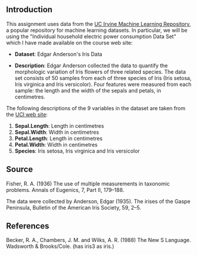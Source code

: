 ## Introduction

This assignment uses data from
the <a href="http://archive.ics.uci.edu/ml/">UC Irvine Machine
Learning Repository</a>, a popular repository for machine learning
datasets. In particular, we will be using the "Individual household
electric power consumption Data Set" which I have made available on
the course web site:


* <b>Dataset</b>: Edgar Anderson's Iris Data

* <b>Description</b>:  Edgar Anderson collected the data to quantify the morphologic variation of Iris flowers of three related species. The data set consists of 50 samples from each of three species of Iris (Iris setosa, Iris virginica and Iris versicolor). Four features were measured from each sample: the length and the width of the sepals and petals, in centimetres.


The following descriptions of the 9 variables in the dataset are taken
from
the <a href="https://archive.ics.uci.edu/ml/datasets/Individual+household+electric+power+consumption">UCI
web site</a>:

<ol>
<li><b>Sepal.Length</b>: Length in centimetres </li>
<li><b>Sepal.Width</b>: Width in centimetres </li>
<li><b>Petal.Length</b>: Length in centimetres </li>
<li><b>Petal.Width</b>: Width in centimetres </li>
<li><b>Species</b>: Iris setosa, Iris virginica and Iris versicolor </li>
</ol>

## Source

Fisher, R. A. (1936) The use of multiple measurements in taxonomic problems. Annals of Eugenics, 7, Part II, 179–188.

The data were collected by Anderson, Edgar (1935). The irises of the Gaspe Peninsula, Bulletin of the American Iris Society, 59, 2–5.

## References

Becker, R. A., Chambers, J. M. and Wilks, A. R. (1988) The New S Language. Wadsworth & Brooks/Cole. (has iris3 as iris.)

